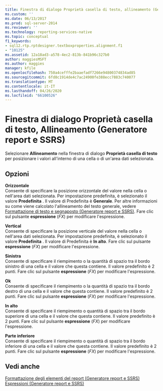 ```yaml
---
title: Finestra di dialogo Proprietà casella di testo, allineamento (Generatore report e SSRS) | Microsoft Docs
ms.custom: ''
ms.date: 06/13/2017
ms.prod: sql-server-2014
ms.reviewer: ''
ms.technology: reporting-services-native
ms.topic: conceptual
f1_keywords:
- sql12.rtp.rptdesigner.textboxproperties.alignment.f1
- "10125"
ms.assetid: 12a18ad3-a578-4ec2-813b-841b96c327b0
author: maggiesMSFT
ms.author: maggies
manager: kfile
ms.openlocfilehash: 750a4cefffe2baaefadf7266e94800374834ad85
ms.sourcegitcommit: 6fd8c1914de4c7ac24900fe388ecc7883c740077
ms.translationtype: MT
ms.contentlocale: it-IT
ms.lasthandoff: 04/26/2020
ms.locfileid: "66100526"
---
```

# <a name="text-box-properties-dialog-box-alignment-report-builder-and-ssrs"></a>Finestra di dialogo Proprietà casella di testo, Allineamento (Generatore report e SSRS)
  Selezionare **Allineamento** nella finestra di dialogo **Proprietà casella di testo** per posizionare i valori all'interno di una cella o di un'area dati selezionata.  
  
## <a name="options"></a>Opzioni  
 **Orizzontale**  
 Consente di specificare la posizione orizzontale del valore nella cella o nell'area dati selezionata. Per impostazione predefinita, è selezionato il valore **Predefinita** . Il valore di Predefinita è **Generale**. Per altre informazioni su come viene calcolato l'allineamento del testo generale, vedere [Formattazione di testo e segnaposto &#40;Generatore report e SSRS&#41;](report-design/formatting-text-and-placeholders-report-builder-and-ssrs.md). Fare clic sul pulsante **espressione** (*FX*) per modificare l'espressione.  
  
 **Vertical**  
 Consente di specificare la posizione verticale del valore nella cella o nell'area dati selezionata. Per impostazione predefinita, è selezionato il valore **Predefinita** . Il valore di Predefinita è **In alto**. Fare clic sul pulsante **espressione** (*FX*) per modificare l'espressione.  
  
 **Sinistra**  
 Consente di specificare il riempimento o la quantità di spazio tra il bordo sinistro di una cella e il valore che questa contiene. Il valore predefinito è 2 punti. Fare clic sul pulsante **espressione** (*FX*) per modificare l'espressione.  
  
 **Ok**  
 Consente di specificare il riempimento o la quantità di spazio tra il bordo destro di una cella e il valore che questa contiene. Il valore predefinito è 2 punti. Fare clic sul pulsante **espressione** (*FX*) per modificare l'espressione.  
  
 **In alto**  
 Consente di specificare il riempimento o quantità di spazio tra il bordo superiore di una cella e il valore che questa contiene. Il valore predefinito è 2 punti. Fare clic sul pulsante **espressione** (*FX*) per modificare l'espressione.  
  
 **Parte inferiore**  
 Consente di specificare il riempimento o quantità di spazio tra il bordo inferiore di una cella e il valore che questa contiene. Il valore predefinito è 2 punti. Fare clic sul pulsante **espressione** (*FX*) per modificare l'espressione.  
  
## <a name="see-also"></a>Vedi anche  
 [Formattazione degli elementi del report &#40;Generatore report e SSRS&#41;](report-design/formatting-report-items-report-builder-and-ssrs.md)   
 [Espressioni &#40;Generatore report e SSRS&#41;](report-design/expressions-report-builder-and-ssrs.md)  
  
  
